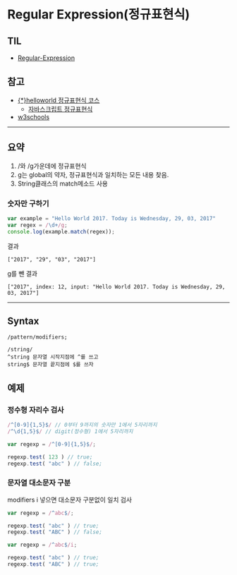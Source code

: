 # Regular Expression(정규표현식)

## TIL
* [Regular-Expression](../software/regular-expression.md)

## 참고
* [{*}helloworld 정규표현식 코스](http://tryhelloworld.co.kr/courses/정규표현식)
    * [자바스크립트 정규표현식](http://tryhelloworld.co.kr/courses/정규표현식/lessons/자바스크립트-정규표현식)
* [w3schools](https://www.w3schools.com/jsref/jsref_obj_regexp.asp)

<hr />

## 요약
1. /와 /g가운데에 정규표현식
2. g는 global의 약자, 정규표현식과 일치하는 모든 내용 찾음.
3. String클래스의 match메소드 사용
### 숫자만 구하기
```javascript
var example = "Hello World 2017. Today is Wednesday, 29, 03, 2017"
var regex = /\d+/g;
console.log(example.match(regex));
```
결과
```
["2017", "29", "03", "2017"]
```
g를 뺀 결과
```
["2017", index: 12, input: "Hello World 2017. Today is Wednesday, 29, 03, 2017"]
```

<hr />

## Syntax

```
/pattern/modifiers;
```

```
/string/
^string 문자열 시작지점에 ^를 쓰고
string$ 문자열 끝지점에 $를 쓰자
```

## 예제

### 정수형 자리수 검사

```javascript
/^[0-9]{1,5}$/ // 0부터 9까지의 숫자만 1에서 5자리까지
/^\d{1,5}$/ // digit(정수형) 1에서 5자리까지

var regexp = /^[0-9]{1,5}$/;

regexp.test( 123 ) // true;
regexp.test( "abc" ) // false;
```

### 문자열 대소문자 구분

modifiers i 넣으면 대소문자 구분없이 일치 검사

```javascript
var regexp = /^abc$/;

regexp.test( "abc" ) // true;
regexp.test( "ABC" ) // false;
```

```javascript
var regexp = /^abc$/i;

regexp.test( "abc" ) // true;
regexp.test( "ABC" ) // true;
```